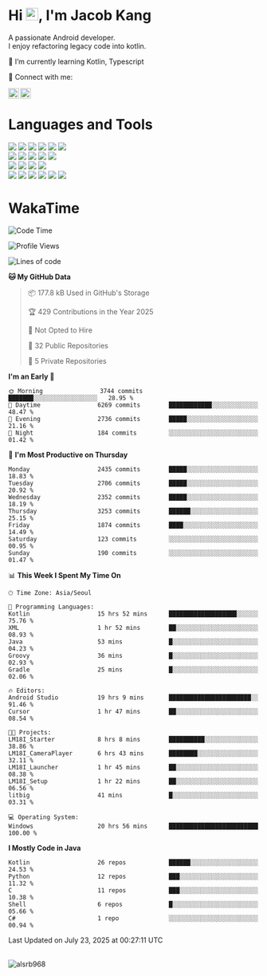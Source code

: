 # Hi <img src="https://media.giphy.com/media/hvRJCLFzcasrR4ia7z/giphy.gif" width="25px">, I'm Jacob Kang
A passionate Android developer.
</br>
I enjoy refactoring legacy code into kotlin.

🌱 I’m currently learning Kotlin, Typescript

🤝 Connect with me:

<a href="https://www.linkedin.com/in/minkyu-kang-b7477b1b2/"><img align="left" src="https://raw.githubusercontent.com/yushi1007/yushi1007/main/images/linkedin.svg" alt="Minkyu Kang | LinkedIn" width="21px"/></a>
<a href="https://www.instagram.com/_jacob_kang/"><img align="left" src="https://raw.githubusercontent.com/yushi1007/yushi1007/main/images/instagram.svg" alt="Jacob Kang | Instagram" width="21px"/></a>

</br>

# Languages and Tools

<div align="left">
<img src="https://img.shields.io/badge/java-007396?logo=java&logoColor=white"/>
<img src="https://img.shields.io/badge/kotlin-7F52FF?logo=kotlin&logoColor=white"/>
<img src="https://img.shields.io/badge/python-3776AB?logo=python&logoColor=white"/>
<img src="https://img.shields.io/badge/bash shell-4EAA25?logo=gnubash&logoColor=white"/>
<img src="https://img.shields.io/badge/c-A8B9CC?logo=c&logoColor=white"/>
<img src="https://img.shields.io/badge/c++-00599C?logo=c%2b%2b&logoColor=white"/>
</div>
<div align="left">
<img src="https://img.shields.io/badge/git-F05032?logo=git&logoColor=white"/>
<img src="https://img.shields.io/badge/github-181717?logo=github&logoColor=white"/>
<img src="https://img.shields.io/badge/mysql-4479A1?logo=mysql&logoColor=white"/>
<img src="https://img.shields.io/badge/sqlite-003B57?logo=sqlite&logoColor=white"/>
<img src="https://img.shields.io/badge/amazon AWS-232F3E?logo=amazonaws&logoColor=white"/>
</div>
<div align="left">
<img src="https://img.shields.io/badge/android-3DDC84?logo=android&logoColor=white"/>
<img src="https://img.shields.io/badge/linux-FCC624?logo=linux&logoColor=white"/>
<img src="https://img.shields.io/badge/flask-000000?logo=flask&logoColor=white"/>
<img src="https://img.shields.io/badge/arduino-00979D?logo=arduino&logoColor=white"/>
</div>
<div align="left">
<img src="https://img.shields.io/badge/slack-4A154B?logo=slack&logoColor=white"/>
<img src="https://img.shields.io/badge/notion-000000?logo=notion&logoColor=white"/>
<img src="https://img.shields.io/badge/jira-0052CC?logo=jira&logoColor=white"/>
<img src="https://img.shields.io/badge/postman-FF6C37?logo=postman&logoColor=white"/>
<img src="https://img.shields.io/badge/intellij-000000?logo=intellijidea&logoColor=white"/>
<img src="https://img.shields.io/badge/pycharm-000000?logo=pycharm&logoColor=white"/>
</div>

# WakaTime

<!--START_SECTION:waka-->
![Code Time](http://img.shields.io/badge/Code%20Time-5%2C089%20hrs%2054%20mins-blue)

![Profile Views](http://img.shields.io/badge/Profile%20Views-0-blue)

![Lines of code](https://img.shields.io/badge/From%20Hello%20World%20I%27ve%20Written-5.6%20million%20lines%20of%20code-blue)

**🐱 My GitHub Data** 

> 📦 177.8 kB Used in GitHub's Storage 
 > 
> 🏆 429 Contributions in the Year 2025
 > 
> 🚫 Not Opted to Hire
 > 
> 📜 32 Public Repositories 
 > 
> 🔑 5 Private Repositories 
 > 
**I'm an Early 🐤** 

```text
🌞 Morning                3744 commits        ███████░░░░░░░░░░░░░░░░░░   28.95 % 
🌆 Daytime                6269 commits        ████████████░░░░░░░░░░░░░   48.47 % 
🌃 Evening                2736 commits        █████░░░░░░░░░░░░░░░░░░░░   21.16 % 
🌙 Night                  184 commits         ░░░░░░░░░░░░░░░░░░░░░░░░░   01.42 % 
```
📅 **I'm Most Productive on Thursday** 

```text
Monday                   2435 commits        █████░░░░░░░░░░░░░░░░░░░░   18.83 % 
Tuesday                  2706 commits        █████░░░░░░░░░░░░░░░░░░░░   20.92 % 
Wednesday                2352 commits        █████░░░░░░░░░░░░░░░░░░░░   18.19 % 
Thursday                 3253 commits        ██████░░░░░░░░░░░░░░░░░░░   25.15 % 
Friday                   1874 commits        ████░░░░░░░░░░░░░░░░░░░░░   14.49 % 
Saturday                 123 commits         ░░░░░░░░░░░░░░░░░░░░░░░░░   00.95 % 
Sunday                   190 commits         ░░░░░░░░░░░░░░░░░░░░░░░░░   01.47 % 
```


📊 **This Week I Spent My Time On** 

```text
🕑︎ Time Zone: Asia/Seoul

💬 Programming Languages: 
Kotlin                   15 hrs 52 mins      ███████████████████░░░░░░   75.76 % 
XML                      1 hr 52 mins        ██░░░░░░░░░░░░░░░░░░░░░░░   08.93 % 
Java                     53 mins             █░░░░░░░░░░░░░░░░░░░░░░░░   04.23 % 
Groovy                   36 mins             █░░░░░░░░░░░░░░░░░░░░░░░░   02.93 % 
Gradle                   25 mins             █░░░░░░░░░░░░░░░░░░░░░░░░   02.06 % 

🔥 Editors: 
Android Studio           19 hrs 9 mins       ███████████████████████░░   91.46 % 
Cursor                   1 hr 47 mins        ██░░░░░░░░░░░░░░░░░░░░░░░   08.54 % 

🐱‍💻 Projects: 
LM18I_Starter            8 hrs 8 mins        ██████████░░░░░░░░░░░░░░░   38.86 % 
LM18I_CameraPlayer       6 hrs 43 mins       ████████░░░░░░░░░░░░░░░░░   32.11 % 
LM18I_Launcher           1 hr 45 mins        ██░░░░░░░░░░░░░░░░░░░░░░░   08.38 % 
LM18I_Setup              1 hr 22 mins        ██░░░░░░░░░░░░░░░░░░░░░░░   06.56 % 
litbig                   41 mins             █░░░░░░░░░░░░░░░░░░░░░░░░   03.31 % 

💻 Operating System: 
Windows                  20 hrs 56 mins      █████████████████████████   100.00 % 
```

**I Mostly Code in Java** 

```text
Kotlin                   26 repos            ██████░░░░░░░░░░░░░░░░░░░   24.53 % 
Python                   12 repos            ███░░░░░░░░░░░░░░░░░░░░░░   11.32 % 
C                        11 repos            ███░░░░░░░░░░░░░░░░░░░░░░   10.38 % 
Shell                    6 repos             █░░░░░░░░░░░░░░░░░░░░░░░░   05.66 % 
C#                       1 repo              ░░░░░░░░░░░░░░░░░░░░░░░░░   00.94 % 
```




 Last Updated on July 23, 2025 at 00:27:11 UTC
<!--END_SECTION:waka-->

</br>

<div align="left">
<img align="left" src="https://github-readme-stats.vercel.app/api/top-langs?username=alsrb968&show_icons=true&locale=en&layout=compact&theme=dark" alt="alsrb968" />
</div>
